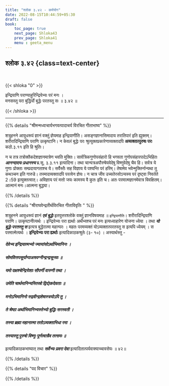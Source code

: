 ```yaml
---
title: "श्लोक ३.४२ - कर्मयोग"
date: 2022-08-15T10:44:59+05:30
draft: false
book:
    toc_page: true
    next_page: Shloka43
    prev_page: Shloka41
    menu : geeta_menu
---
```




## श्लोक ३.४२ {class=text-center}

<br/>

{{< shloka  "0"  >}}

इन्द्रियाणि पराण्याहुरिन्द्रियेभ्यः परं मनः ।  
मनसस्तु परा बुद्धिर्यो बुद्धेः परतस्तु सः ॥ ३.४२ ॥ 

{{< /shloka >}}

---


{{% details "श्रीमन्मध्वाचार्यभगवत्पादाचर्य विरचित  गीताभाष्य" %}}

शत्रुहनने आयुधरूपं ज्ञानं वक्तुं ज्ञेयमाह इन्द्रियाणीति। 
असङ्गज्ञानासिमादाय तरातिपारं इति ह्युक्तम्। 
शरीरादिन्द्रियाणि पराणि उत्कृष्टानि। 
न केवलं बुद्धेः परः श्रुत्युक्तप्रकारेणाव्यक्तादपि 
**अव्यक्तात्पुरुषः परः** कठो.३.११  इति हि श्रुतिः।  

न च तत्र तत्रोक्तैकदेशज्ञानमात्रेण भवति मुक्तिः। 
सार्वत्रिकगुणोपसंहारो हि भगवता गुणोपसंहारपादेऽभिहितः 
***आनन्दादयः प्रधानस्य*** ब्र.सू. ३.३.११ इत्यादिना। 
तथा चान्यत्रअपौरुषेयवेदेषु विष्णुवेदेषु चैव हि। 
सर्वत्र ये गुणाः प्रोक्ताः सम्प्रदायागताश्च ये। 
सर्वैस्तैः सह विज्ञाय ये पश्यन्ति परं हरिम्। 
तेषामेव भवेन्मुक्तिर्नान्यथा तु कथञ्चन इति गारुडे। 
तस्मादव्यक्तादपि परत्वेन ज्ञेयः। 
न चात्र जीव उच्यतेरसोऽप्यस्य परं दृष्ट्वा निवर्तते 2।59 इत्युक्तत्वात्।
अविज्ञाय परं मत्तो जयः कामस्य वै कुतः इति च। 
अतः परमात्मज्ञानमेवात्र विवक्षितम्। 
आत्मानं मनः।आत्मना बुद्ध्या।

{{% /details %}}



{{% details "श्रीराघवेन्द्रतीर्थविरचित गीताविवृतिः " %}}

शत्रुहनने आयुधरूपं ज्ञानं ***एवं बुद्धेः*** इतयुत्तरश्लोके 
वक्तुं ज्ञानविषयमाह ॥ `इन्द्रियाणौति`। 
शरीरादिन्द्रियाणि पराणि। उत्कृष्टानीत्यर्थः । इन्द्रियेभ्यः परा
ह्यर्थाः अर्थेभ्यश्च परं मनः इत्यध्याहारेण योजना ध्येया । 
तथा ***यो बुद्धेः परतस्तु स***  इत्यत्र बुद्धेरात्मा महान्परः । 
महतः परमव्यक्तं योऽव्यक्तात्परतस्तु स इत्यपि ध्येयम्‌ । 
स परमात्मेत्यर्थः । 
**इन्द्रियेभ्यः परा ह्यर्थाः** इत्यादिकाठकश्रुतेः (३-
१०) । अस्यार्थस्तु - 

##### देवेभ्य इन्द्रियात्मभ्यो ज्यायांसोऽर्थाभिमानिनः ।
##### सोमवित्तपसूर्याप्पाअश्व्यग्नीन्द्रन्द्रसूनवः ॥ 

##### यमो दक्षश्चेन्द्रियेशाः सौपर्णी वारुणी तथा । 
##### उमेति चार्थमानिन्यस्तिस्रो द्विद्येकदेवताः ॥ 

##### मनोऽभिमानिनो रुद्रवीन्द्रशेषास्त्रयोऽपि तु । 
##### ते श्रेष्ठा अर्थाभिमानिभ्यस्तेभ्यो बुद्धिः सरस्वती ।
##### तस्या ब्रह्मा महानात्मा ततोऽव्यक्ताभिधा रमा । 
##### तस्यास्तु पुरुषो विष्णुः पूर्णत्वान्नैव तत्समः ॥  
इत्यादिकाठकभाष्यात्‌ तथा ***सर्वेभ्यः प्रवरा देवा***
इत्यादितात्पर्यवाक्याच्चावसेयः ॥ ४२॥


{{% /details %}}



{{% details "पद विचार" %}}


{{% /details %}}
